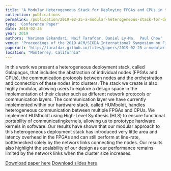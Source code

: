 ```yaml
---
title: "A Modular Heterogeneous Stack for Deploying FPGAs and CPUs in the Data Center"
collection: publications
permalink: /publication/2019-02-25-a-modular-heterogeneous-stack-for-deploying-fpgas-and-cpus-in-the-data-center
type: 'Conference Paper'
date: 2019-02-25
year: 2019
authors: 'Nariman Eskandari, Naif Tarafdar, Daniel Ly-Ma,  Paul Chow'
venue: 'Proceedings of the 2019 ACM/SIGDA International Symposium on Field-Programmable Gate Arrays'
paperurl: 'http://tarafdar.github.io/files/papers/2019-02-25-a-modular-heterogenous-stack-for-deploying-fpgas-and-cpus-in-the-data-center.pdf'
location: "Monterrey, California"
---
```



In this work we present a heterogeneous deployment stack, called Galapagos, that includes the abstraction of individual nodes (FPGAs and CPUs), the communication protocols between nodes and the orchestration and connection of these nodes into clusters. 
The stack we create is also highly modular, allowing users to explore a design space in the implementation of their cluster such as different network protocols or communication layers. 
The communication layer we have currently implemented within our hardware stack, called HUMboldt, handles heterogeneous communication between multiple FPGAs and CPUs. 
We implement HUMboldt using High-Level Synthesis (HLS) to ensure functional portability of communicatingkernels, allowing us to prototype hardware kernels in software.
Our results have shown that our modular approach to this heterogeneous deployment stack has introduced very little area and latency overhead in the FPGAs and can still perform at line-rate, bottlenecked solely by the network links connecting the nodes. 
Our results also highlight the scalability of our design as our performance remains limited by the network links when the cluster size increases.




[Download paper here](http://tarafdar.github.io/files/papers/2019-02-25-a-modular-heterogeneous-stack-for-deploying-fpgas-and-cpus-in-the-data-center.pdf)
[Download slides here](http://tarafdar.github.io/files/slides/2019-02-25-a-modular-heterogeneous-stack-for-deploying-fpgas-and-cpus-in-the-data-center.pptx)

